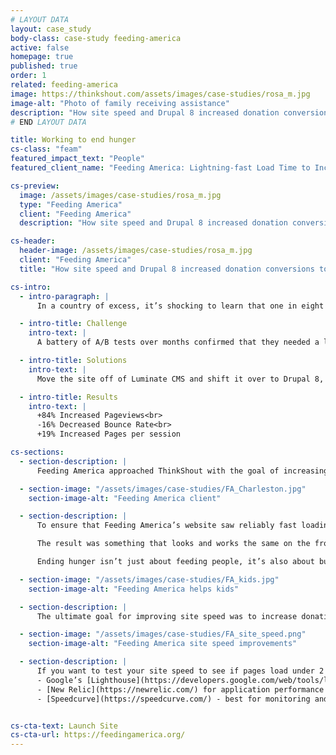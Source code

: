 ```yaml
---
# LAYOUT DATA
layout: case_study
body-class: case-study feeding-america
active: false
homepage: true
published: true
order: 1
related: feeding-america
image: https://thinkshout.com/assets/images/case-studies/rosa_m.jpg
image-alt: "Photo of family receiving assistance"
description: "How site speed and Drupal 8 increased donation conversions to help feed more people in need."
# END LAYOUT DATA

title: Working to end hunger
cs-class: "feam"
featured_impact_text: "People"
featured_client_name: "Feeding America: Lightning-fast Load Time to Increase Conversion"

cs-preview:
  image: /assets/images/case-studies/rosa_m.jpg
  type: "Feeding America"
  client: "Feeding America"
  description: "How site speed and Drupal 8 increased donation conversions to help feed more people in need."

cs-header:
  header-image: /assets/images/case-studies/rosa_m.jpg
  client: "Feeding America"
  title: "How site speed and Drupal 8 increased donation conversions to help feed more people in need."

cs-intro:
  - intro-paragraph: |
      In a country of excess, it’s shocking to learn that one in eight people in the United States suffers from hunger and food insecurity. That’s why Feeding America (the nation’s largest hunger-relief organization) exists -- to end hunger once and for all. Together with individuals, charities, businesses, and the government, the organization works to supply food and funds to a network of 200 food banks and 60,000 pantries.

  - intro-title: Challenge
    intro-text: |
      A battery of A/B tests over months confirmed that they needed a lightning fast site to increase conversion rates.

  - intro-title: Solutions
    intro-text: |
      Move the site off of Luminate CMS and shift it over to Drupal 8, with hosting by Pantheon.

  - intro-title: Results
    intro-text: |
      +84% Increased Pageviews<br>
      -16% Decreased Bounce Rate<br>
      +19% Increased Pages per session

cs-sections:
  - section-description: |
      Feeding America approached ThinkShout with the goal of increasing site speed and conversions at the end of the summer with the very tight timeline of launching October 15. ThinkShout’s mission was to study their current site, figure out how they could break it down into structured components, and then put the puzzle back together again in Drupal in time for the key fundraising season.

  - section-image: "/assets/images/case-studies/FA_Charleston.jpg"
    section-image-alt: "Feeding America client"

  - section-description: |
      To ensure that Feeding America’s website saw reliably fast loading speeds, even during large spikes in traffic, ThinkShout recommended hosting their site on Pantheon. Milliseconds can make all the difference, and in this case, it could mean a substantial loss in donations. With Pantheon’s Global CDN, sites hosted on the platform are optimized to deliver content to users anywhere across the globe securely and at blazing fast speeds.  

      The result was something that looks and works the same on the front end but is easier to navigate on the admin side and performs exponentially faster.  

      Ending hunger isn’t just about feeding people, it’s also about building awareness of the issue and empathy for children, families and seniors who are struggling with hunger. The website provides resources beyond just where to get meals and, with the right strategy, hierarchy of content and user experience, they can provide the pathways to that information -- and do so at lightning speed.

  - section-image: "/assets/images/case-studies/FA_kids.jpg"
    section-image-alt: "Feeding America helps kids"

  - section-description: |
      The ultimate goal for improving site speed was to increase donation conversions for Feeding America. We’re thrilled to report that not only did donations increase but so did their website engagement -- most importantly, donations were up 28% YOY on Giving Tuesday alone.

  - section-image: "/assets/images/case-studies/FA_site_speed.png"
    section-image-alt: "Feeding America site speed improvements"

  - section-description: |
      If you want to test your site speed to see if pages load under 2 seconds, here are some tools we recommend:
      - Google’s [Lighthouse](https://developers.google.com/web/tools/lighthouse/) audit  
      - [New Relic](https://newrelic.com/) for application performance  
      - [Speedcurve](https://speedcurve.com/) - best for monitoring and auditing over time  


cs-cta-text: Launch Site
cs-cta-url: https://feedingamerica.org/
---
```

